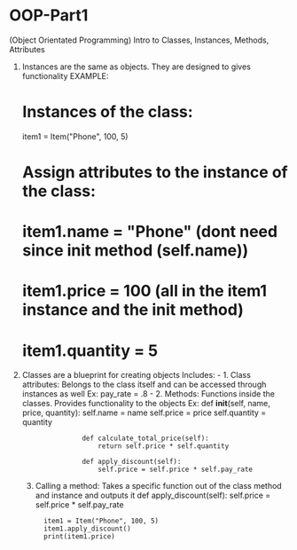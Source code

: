 # OOP-Part1
(Object Orientated Programming)
Intro to Classes, Instances, Methods, Attributes 

1) Instances are the same as objects. They are designed to gives functionality
  EXAMPLE:
    # Instances of the class:
    item1 = Item("Phone", 100, 5)
    # Assign attributes to the instance of the class:
    # item1.name = "Phone" (dont need since init method (self.name))
    # item1.price = 100 (all in the item1 instance and the init method)
    # item1.quantity = 5

2) Classes are a blueprint for creating objects
      Includes:
           - 1. Class attributes: Belongs to the class itself and can be accessed through instances as well
                 Ex: pay_rate = .8
           - 2. Methods: Functions inside the classes. Provides functionality to the objects
               Ex:     def __init__(self, name, price, quantity):
                          self.name = name
                          self.price = price
                          self.quantity = quantity

                      def calculate_total_price(self):
                          return self.price * self.quantity

                      def apply_discount(self):
                          self.price = self.price * self.pay_rate

   3) Calling a method: Takes a specific function out of the class method and instance and outputs it
            def apply_discount(self):
              self.price = self.price * self.pay_rate

            item1 = Item("Phone", 100, 5)
            item1.apply_discount()
            print(item1.price)
        
